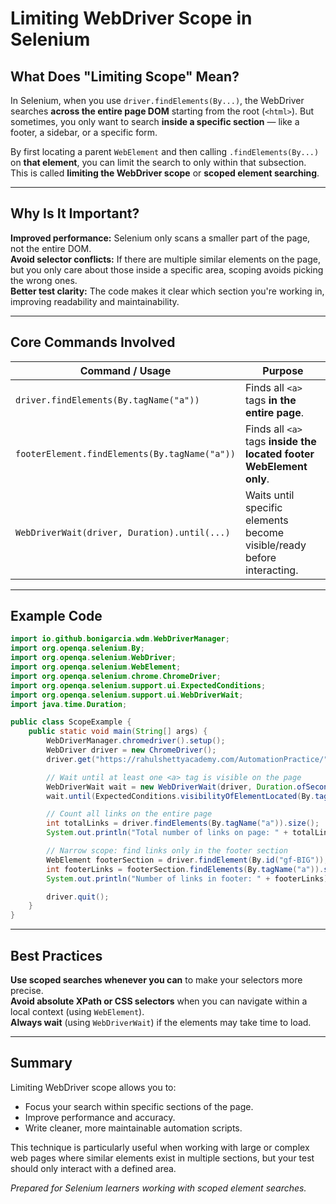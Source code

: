 
# Limiting WebDriver Scope in Selenium

## What Does "Limiting Scope" Mean?

In Selenium, when you use `driver.findElements(By...)`, the WebDriver searches **across the entire page DOM** starting from the root (`<html>`). But sometimes, you only want to search **inside a specific section** — like a footer, a sidebar, or a specific form.

By first locating a parent `WebElement` and then calling `.findElements(By...)` on **that element**, you can limit the search to only within that subsection. This is called **limiting the WebDriver scope** or **scoped element searching**.

---

## Why Is It Important?

 **Improved performance:** Selenium only scans a smaller part of the page, not the entire DOM.  
 **Avoid selector conflicts:** If there are multiple similar elements on the page, but you only care about those inside a specific area, scoping avoids picking the wrong ones.  
 **Better test clarity:** The code makes it clear which section you're working in, improving readability and maintainability.

---

## Core Commands Involved

| Command / Usage                                   | Purpose                                                              |
|--------------------------------------------------|----------------------------------------------------------------------|
| `driver.findElements(By.tagName("a"))`           | Finds all `<a>` tags **in the entire page**.                         |
| `footerElement.findElements(By.tagName("a"))`    | Finds all `<a>` tags **inside the located footer WebElement only**.  |
| `WebDriverWait(driver, Duration).until(...)`      | Waits until specific elements become visible/ready before interacting.|

---

## Example Code

```java
import io.github.bonigarcia.wdm.WebDriverManager;
import org.openqa.selenium.By;
import org.openqa.selenium.WebDriver;
import org.openqa.selenium.WebElement;
import org.openqa.selenium.chrome.ChromeDriver;
import org.openqa.selenium.support.ui.ExpectedConditions;
import org.openqa.selenium.support.ui.WebDriverWait;
import java.time.Duration;

public class ScopeExample {
    public static void main(String[] args) {
        WebDriverManager.chromedriver().setup();
        WebDriver driver = new ChromeDriver();
        driver.get("https://rahulshettyacademy.com/AutomationPractice/");

        // Wait until at least one <a> tag is visible on the page
        WebDriverWait wait = new WebDriverWait(driver, Duration.ofSeconds(5));
        wait.until(ExpectedConditions.visibilityOfElementLocated(By.tagName("a")));

        // Count all links on the entire page
        int totalLinks = driver.findElements(By.tagName("a")).size();
        System.out.println("Total number of links on page: " + totalLinks);

        // Narrow scope: find links only in the footer section
        WebElement footerSection = driver.findElement(By.id("gf-BIG"));
        int footerLinks = footerSection.findElements(By.tagName("a")).size();
        System.out.println("Number of links in footer: " + footerLinks);

        driver.quit();
    }
}
```

---

## Best Practices

 **Use scoped searches whenever you can** to make your selectors more precise.  
 **Avoid absolute XPath or CSS selectors** when you can navigate within a local context (using `WebElement`).  
 **Always wait** (using `WebDriverWait`) if the elements may take time to load.

---

## Summary

Limiting WebDriver scope allows you to:
- Focus your search within specific sections of the page.
- Improve performance and accuracy.
- Write cleaner, more maintainable automation scripts.

This technique is particularly useful when working with large or complex web pages where similar elements exist in multiple sections, but your test should only interact with a defined area.

*Prepared for Selenium learners working with scoped element searches.*
